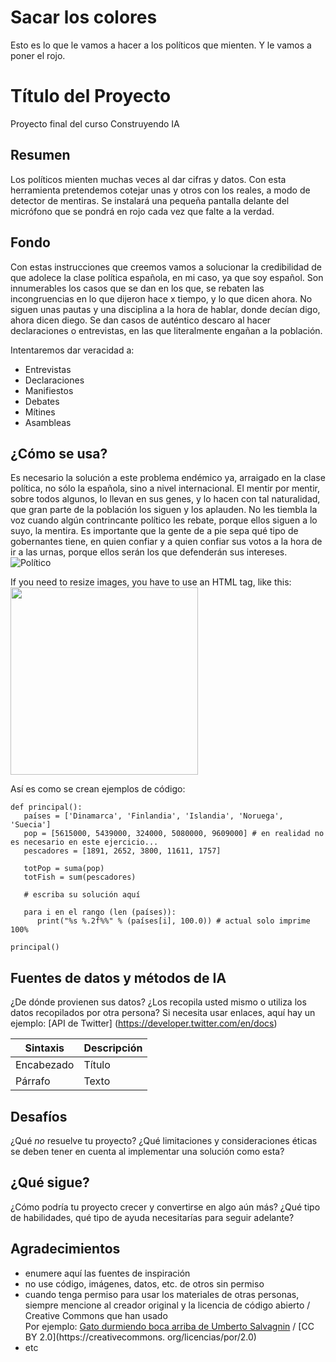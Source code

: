 # Sacar los colores
Esto es lo que le vamos a hacer a los políticos que mienten. Y le vamos a poner el rojo.
<!-- Esta es la plantilla de descuento para el proyecto final del curso Building AI,
creado por Reaktor Innovations y la Universidad de Helsinki.
¡Copie la plantilla, péguela en su LÉAME de GitHub y edítela! -->

# Título del Proyecto

Proyecto final del curso Construyendo IA

## Resumen

Los políticos mienten muchas veces al dar cifras y datos. Con esta herramienta pretendemos cotejar unas y otros con los reales, a modo de detector de mentiras. Se instalará una pequeña pantalla delante del micrófono que se pondrá en rojo cada vez que falte a la verdad.


## Fondo

Con estas instrucciones que creemos vamos a solucionar la credibilidad de que adolece la clase política española, en mi caso, ya que soy español. Son innumerables los casos que se dan en los que, se rebaten las incongruencias en lo que dijeron hace x tiempo, y lo que dicen ahora. No siguen unas pautas y una disciplina a la hora de hablar, donde decían digo, ahora dicen diego. Se dan casos de auténtico descaro al hacer declaraciones o entrevistas, en las que literalmente engañan a la población.

Intentaremos dar veracidad a:
* Entrevistas
* Declaraciones
* Manifiestos
* Debates
* Mítines
* Asambleas


## ¿Cómo se usa?

Es necesario la solución a este problema endémico ya, arraigado en la clase política, no sólo la española, sino a nivel internacional. El mentir por mentir, sobre todos algunos, lo llevan en sus genes, y lo hacen con tal naturalidad, que gran parte de la población los siguen y los aplauden. No les tiembla la voz cuando algún contrincante político les rebate, porque ellos siguen a lo suyo, la mentira. 
Es importante que la gente de a pie sepa qué tipo de gobernantes tiene, en quien confiar y a quien confiar sus votos a la hora de ir a las urnas, porque ellos serán los que defenderán sus intereses.
![Político](https://img.freepik.com/fotos-premium/hombre-siendo-entrevistado-microfono_861143-1564.jpg?w=826)


If you need to resize images, you have to use an HTML tag, like this:
<img src="https://img.freepik.com/fotos-premium/hombre-siendo-entrevistado-microfono_861143-1564.jpg?w=826" width="300">

Así es como se crean ejemplos de código:
```
def principal():
   países = ['Dinamarca', 'Finlandia', 'Islandia', 'Noruega', 'Suecia']
   pop = [5615000, 5439000, 324000, 5080000, 9609000] # en realidad no es necesario en este ejercicio...
   pescadores = [1891, 2652, 3800, 11611, 1757]

   totPop = suma(pop)
   totFish = sum(pescadores)

   # escriba su solución aquí

   para i en el rango (len (países)):
      print("%s %.2f%%" % (países[i], 100.0)) # actual solo imprime 100%

principal()
```


## Fuentes de datos y métodos de IA
¿De dónde provienen sus datos? ¿Los recopila usted mismo o utiliza los datos recopilados por otra persona?
Si necesita usar enlaces, aquí hay un ejemplo:
[API de Twitter] (https://developer.twitter.com/en/docs)

| Sintaxis | Descripción |
| ----------- | ----------- |
| Encabezado | Título |
| Párrafo | Texto |

## Desafíos

¿Qué _no_ resuelve tu proyecto? ¿Qué limitaciones y consideraciones éticas se deben tener en cuenta al implementar una solución como esta?

## ¿Qué sigue?

¿Cómo podría tu proyecto crecer y convertirse en algo aún más? ¿Qué tipo de habilidades, qué tipo de ayuda necesitarías para seguir adelante?


## Agradecimientos

* enumere aquí las fuentes de inspiración
* no use código, imágenes, datos, etc. de otros sin permiso
* cuando tenga permiso para usar los materiales de otras personas, siempre mencione al creador original y la licencia de código abierto / Creative Commons que han usado
  <br>Por ejemplo: [Gato durmiendo boca arriba de Umberto Salvagnin](https://commons.wikimedia.org/wiki/File:Sleeping_cat_on_her_back.jpg#filelinks) / [CC BY 2.0](https://creativecommons. org/licencias/por/2.0)
* etc
